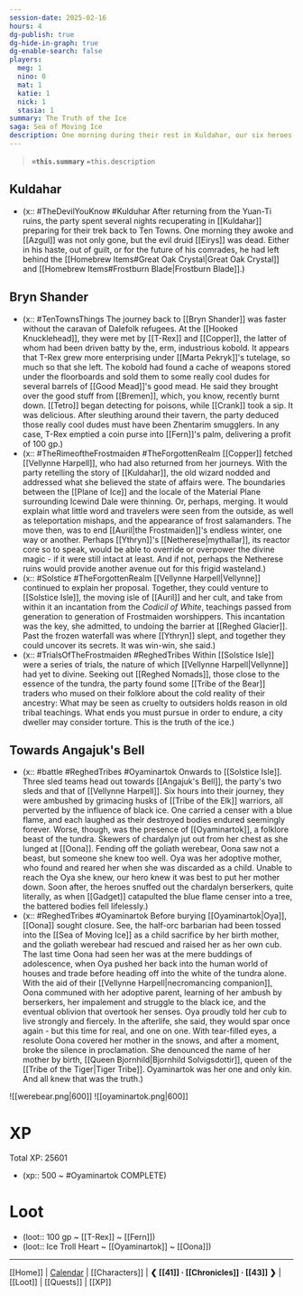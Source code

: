 ```yaml
---
session-date: 2025-02-16
hours: 4
dg-publish: true
dg-hide-in-graph: true
dg-enable-search: false
players:
  meg: 1
  nino: 0
  mat: 1
  katie: 1
  nick: 1
  stasia: 1
summary: The Truth of the Ice
saga: Sea of Moving Ice
description: One morning during their rest in Kuldahar, our six heroes fell to five. Azgul had not only fled, but it appeared he murdered Eirys in her prison. Knowing it was best to be on their path, the party returned to the Hooked Knucklehead and after some merriment convened with old Vellynne Harpell. The conclusion to this eternal winter was grim. The boundaries between the Plane of Ice and that of Icewind Dale were thinning. They decided to venture to Solstice Isle together to seek the Codicil of White and gain entry to the lost city of Ythryn. There, they hoped, the core of the city, its mythallar, remained intact. This was assuming they didn't run into into the Frostmaiden first. Inquiring with Reghed about supposed trials within Solstice, they instead listened to tales of grizzled folklore. What may be seen as cruelty and torture to outsiders is endurance and survival in the tundra. That was the truth of the ice. Hours into their journey north the band was ambushed by chardalyn berserkers and the goliath werebear, Oyaminartok. Oona knew Oya too well. This was her adoptive mother. With no cure to her corruption, the hero knew they must put her mother down. After communing with Oya's departing spirit Oona resolutely broke the silence. With tear-stricken eyes Oona denounced the name of her birth mother, Queen Bjornhild of the Tiger Tribe. Oyaminartok was her one and only kin. And this, they all knew, was also the truth of the ice.
---
```


> **`=this.summary`**
> `=this.description`

## Kuldahar
- (x:: #TheDevilYouKnow #Kulduhar After returning from the Yuan-Ti ruins, the party spent several nights recuperating in [[Kuldahar]] preparing for their trek back to Ten Towns. One morning they awoke and [[Azgul]] was not only gone, but the evil druid [[Eirys]] was dead. Either in his haste, out of guilt, or for the future of his comrades, he had left behind the [[Homebrew Items#Great Oak Crystal|Great Oak Crystal]] and [[Homebrew Items#Frostburn Blade|Frostburn Blade]].)

## Bryn Shander
- (x:: #TenTownsThings The journey back to [[Bryn Shander]] was faster without the caravan of Dalefolk refugees. At the [[Hooked Knucklehead]], they were met by [[T-Rex]] and [[Copper]], the latter of whom had been driven batty by the, erm, industrious kobold. It appears that T-Rex grew more enterprising under [[Marta Pekryk]]'s tutelage, so much so that she left. The kobold had found a cache of weapons stored under the floorboards and sold them to some really cool dudes for several barrels of [[Good Mead]]'s good mead. He said they brought over the good stuff from [[Bremen]], which, you know, recently burnt down. [[Tetro]] began detecting for poisons, while [[Crank]] took a sip. It was delicious. After sleuthing around their tavern, the party deduced those really cool dudes must have been Zhentarim smugglers. In any case, T-Rex emptied a coin purse into [[Fern]]'s palm, delivering a profit of 100 gp.)
- (x:: #TheRimeoftheFrostmaiden #TheForgottenRealm [[Copper]] fetched [[Vellynne Harpell]], who had also returned from her journeys. With the party retelling the story of [[Kuldahar]], the old wizard nodded and addressed what she believed the state of affairs were. The boundaries between the [[Plane of Ice]] and the locale of the Material Plane surrounding Icewind Dale were thinning. Or, perhaps, merging. It would explain what little word and travelers were seen from the outside, as well as teleportation mishaps, and the appearance of frost salamanders. The move then, was to end [[Auril|the Frostmaiden]]'s endless winter, one way or another. Perhaps [[Ythryn]]'s [[Netherese|mythallar]], its reactor core so to speak, would be able to override or overpower the divine magic - if it were still intact at least. And if not, perhaps the Netherese ruins would provide another avenue out for this frigid wasteland.)
- (x:: #Solstice #TheForgottenRealm [[Vellynne Harpell|Vellynne]] continued to explain her proposal. Together, they could venture to [[Solstice Isle]], the moving isle of [[Auril]] and her cult, and take from within it an incantation from the *Codicil of White*, teachings passed from generation to generation of Frostmaiden worshippers. This incantation was the key, she admitted, to undoing the barrier at [[Reghed Glacier]]. Past the frozen waterfall was where [[Ythryn]] slept, and together they could uncover its secrets. It was win-win, she said.)
- (x:: #TrialsOfTheFrostmaiden #ReghedTribes Within [[Solstice Isle]] were a series of trials, the nature of which [[Vellynne Harpell|Vellynne]] had yet to divine. Seeking out [[Reghed Nomads]], those close to the essence of the tundra, the party found some [[Tribe of the Bear]] traders who mused on their folklore about the cold reality of their ancestry: What may be seen as cruelty to outsiders holds reason in old tribal teachings. What ends you must pursue in order to endure, a city dweller may consider torture. This is the truth of the ice.)

## Towards Angajuk's Bell
- (x:: #battle #ReghedTribes #Oyaminartok Onwards to [[Solstice Isle]]. Three sled teams head out towards [[Angajuk's Bell]], the party's two sleds and that of [[Vellynne Harpell]]. Six hours into their journey, they were ambushed by grimacing husks of [[Tribe of the Elk]] warriors, all perverted by the influence of black ice. One carried a censer with a blue flame, and each laughed as their destroyed bodies endured seemingly forever. Worse, though, was the presence of [[Oyaminartok]], a folklore beast of the tundra. Skewers of chardalyn jut out from her chest as she lunged at [[Oona]]. Fending off the goliath werebear, Oona saw not a beast, but someone she knew too well. Oya was her adoptive mother, who found and reared her when she was discarded as a child. Unable to reach the Oya she knew, our hero knew it was best to put her mother down. Soon after, the heroes snuffed out the chardalyn berserkers, quite literally, as when [[Gadget]] catapulted the blue flame censer into a tree, the battered bodies fell lifelessly.)
- (x:: #ReghedTribes #Oyaminartok Before burying [[Oyaminartok|Oya]], [[Oona]] sought closure. See, the half-orc barbarian had been tossed into the [[Sea of Moving Ice]] as a child sacrifice by her birth mother, and the goliath werebear had rescued and raised her as her own cub. The last time Oona had seen her was at the mere buddings of adolescence, when Oya pushed her back into the human world of houses and trade before heading off into the white of the tundra alone. With the aid of their [[Vellynne Harpell|necromancing companion]], Oona communed with her adoptive parent, learning of her ambush by berserkers, her impalement and struggle to the black ice, and the eventual oblivion that overtook her senses. Oya proudly told her cub to live strongly and fiercely. In the afterlife, she said, they would spar once again - but this time for real, and one on one. With tear-filled eyes, a resolute Oona covered her mother in the snows, and after a moment, broke the silence in proclamation. She denounced the name of her mother by birth, [[Queen Bjornhild|Bjornhild Solvigsdottir]], queen of the [[Tribe of the Tiger|Tiger Tribe]]. Oyaminartok was her one and only kin. And all knew that was the truth.)


![[werebear.png|600]]
![[oyaminartok.png|600]]


# XP
Total XP: 25601
- (xp:: 500 ~ #Oyaminartok COMPLETE) 

# Loot
- (loot:: 100 gp ~ [[T-Rex]] ~ [[Fern]])
- (loot:: Ice Troll Heart ~ [[Oyaminartok]] ~ [[Oona]])
  
---
[[Home]] | [Calendar](https://app.fantasy-calendar.com/calendars/38f9e3f5098bac1f655a4fb4241f35eb) | [[Characters]] | **❮ [[41]] · [[Chronicles]] ·  [[43]] ❯** | [[Loot]] | [[Quests]]  | [[XP]]